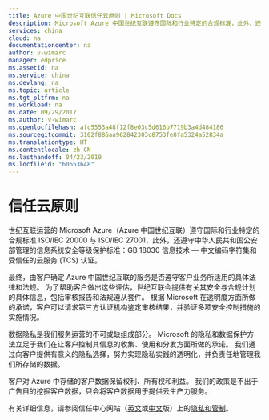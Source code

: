 ```yaml
---
title: Azure 中国世纪互联信任云原则 | Microsoft Docs
description: Microsoft Azure 中国世纪互联遵守国际和行业特定的合规标准，此外，还遵守中华人民共和国公安部管理的信息系统安全等级保护标准。
services: china
cloud: na
documentationcenter: na
author: v-wimarc
manager: edprice
ms.assetid: na
ms.service: china
ms.devlang: na
ms.topic: article
ms.tgt_pltfrm: na
ms.workload: na
ms.date: 09/29/2017
ms.author: v-wimarc
ms.openlocfilehash: afc5553a48f12f8e03c5d616b7719b3a4d484186
ms.sourcegitcommit: 3102f886aa962842303c8753fe8fa5324a52834a
ms.translationtype: HT
ms.contentlocale: zh-CN
ms.lasthandoff: 04/23/2019
ms.locfileid: "60653648"
---
```

# <a name="trust-cloud-principle"></a>信任云原则
世纪互联运营的 Microsoft Azure（Azure 中国世纪互联）遵守国际和行业特定的合规标准 ISO/IEC 20000 与 ISO/IEC 27001，此外，还遵守中华人民共和国公安部管理的信息系统安全等级保护标准：GB 18030 信息技术 — 中文编码字符集和受信任的云服务 (TCS) 认证。 

最终，由客户确定 Azure 中国世纪互联的服务是否遵守客户业务所适用的具体法律和法规。 为了帮助客户做出这些评估，世纪互联会提供有关其安全与合规计划的具体信息，包括审核报告和法规遵从套件。 根据 Microsoft 在透明度方面所做的承诺，客户可以请求第三方认证机构鉴定审核结果，并验证多项安全控制措施的实施情况。

数据隐私是我们服务运营的不可或缺组成部分。 Microsoft 的隐私和数据保护方法立足于我们在让客户控制其信息的收集、使用和分发方面所做的承诺。 我们通过向客户提供有意义的隐私选择，努力实现隐私实践的透明化，并负责任地管理我们所存储的数据。

客户对 Azure 中存储的客户数据保留权利、所有权和利益。 我们的政策是不出于广告目的挖掘客户数据，只会将客户数据用于提供云生产力服务。 

有关详细信息，请参阅信任中心网站（[英文](https://www.trustcenter.cn/en-us/)或[中文](https://www.azure.cn/zh-cn/support/trust-center/)版）上的[隐私和管制](https://www.trustcenter.cn/en-us/privacy/default.html)。


